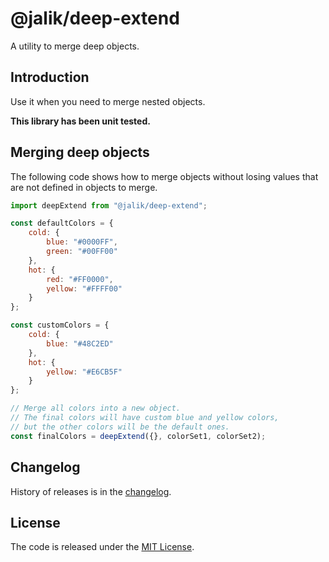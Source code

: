 # @jalik/deep-extend

A utility to merge deep objects.

## Introduction

Use it when you need to merge nested objects.

**This library has been unit tested.**

## Merging deep objects

The following code shows how to merge objects without losing values that are not defined in objects to merge.

```js
import deepExtend from "@jalik/deep-extend";

const defaultColors = {
    cold: {
        blue: "#0000FF",
        green: "#00FF00"
    },
    hot: {
        red: "#FF0000",
        yellow: "#FFFF00"
    }
};

const customColors = {
    cold: {
        blue: "#48C2ED"
    },
    hot: {
        yellow: "#E6CB5F"
    }
};

// Merge all colors into a new object.
// The final colors will have custom blue and yellow colors,
// but the other colors will be the default ones.
const finalColors = deepExtend({}, colorSet1, colorSet2);
```

## Changelog

History of releases is in the [changelog](./CHANGELOG.md).

## License

The code is released under the [MIT License](http://www.opensource.org/licenses/MIT).
